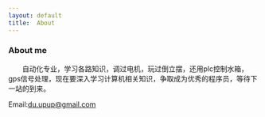 ```yaml
---
layout: default
title:  About
---
```



### About me 

&emsp;&emsp;自动化专业，学习各路知识，调过电机，玩过倒立摆，还用plc控制水箱，gps信号处理，现在要深入学习计算机相关知识，争取成为优秀的程序员，等待下一站的到来。

Email:du.upup@gmail.com



